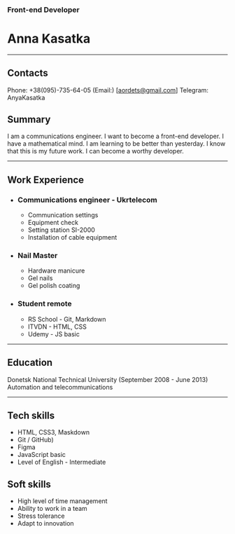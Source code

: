 ### Front-end Developer
# Anna Kasatka
____
## Contacts
Phone: +38(095)-735-64-05
(Email:) [aordets@gmail.com]
Telegram: AnyaKasatka

## Summary
I am a communications engineer. I want to become a front-end developer. I have a mathematical mind. I am learning to be better than yesterday. I know that this is my future work. I can become a worthy developer.

____

## Work Experience

* ### Communications engineer - Ukrtelecom
   + Communication settings
   + Equipment check
   + Setting station SI-2000
   + Installation of cable equipment

* ### Nail Master
   + Hardware manicure
   + Gel nails
   + Gel polish coating

* ### Student remote
   + RS School - Git, Markdown
   + ITVDN - HTML, CSS
   + Udemy - JS basic
____

## Education
Donetsk National Technical University (September 2008 - June 2013)
Automation and telecommunications
___
## Tech skills
* HTML, CSS3, Maskdown
* Git / GitHub)
* Figma
* JavaScript basic
* Level of English - Intermediate

## Soft skills
* High level of time management
* Ability to work in a team
* Stress tolerance
* Adapt to innovation

